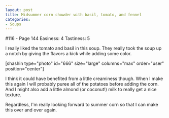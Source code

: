 ```yaml
---
layout: post
title: Midsummer corn chowder with basil, tomato, and fennel
categories:
- Soups
---
```


#116 - Page 144
Easiness: 4
Tastiness: 5

I really liked the tomato and basil in this soup. They really took the soup up a notch by giving the flavors a kick while adding some color.

[shashin type="photo" id="666" size="large" columns="max" order="user" position="center"]

I think it could have benefited from a little creaminess though. When I make this again I will probably puree all of the potatoes before adding the corn. And I might also add a little almond (or coconut!) milk to really get a nice texture.

Regardless, I'm really looking forward to summer corn so that I can make this over and over again.
